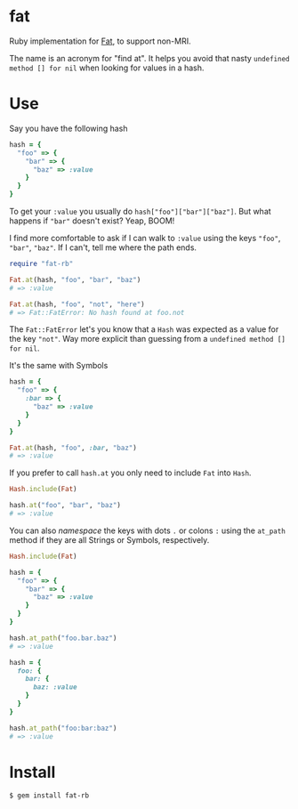 fat
===

Ruby implementation for [Fat](https://github.com/tonchis/fat), to support non-MRI.

The name is an acronym for "find at". It helps you avoid that nasty `undefined method [] for nil` when looking for values in a hash.

# Use

Say you have the following hash

```ruby
hash = {
  "foo" => {
    "bar" => {
      "baz" => :value
    }
  }
}
```

To get your `:value` you usually do `hash["foo"]["bar"]["baz"]`. But what happens if `"bar"` doesn't exist? Yeap, BOOM!

I find more comfortable to ask if I can walk to `:value` using the keys `"foo"`, `"bar"`, `"baz"`. If I can't, tell me where the path ends.

```ruby
require "fat-rb"

Fat.at(hash, "foo", "bar", "baz")
# => :value

Fat.at(hash, "foo", "not", "here")
# => Fat::FatError: No hash found at foo.not
```

The `Fat::FatError` let's you know that a `Hash` was expected as a value for the key `"not"`. Way more explicit than guessing from a `undefined method [] for nil`.

It's the same with Symbols

```ruby
hash = {
  "foo" => {
    :bar => {
      "baz" => :value
    }
  }
}

Fat.at(hash, "foo", :bar, "baz")
# => :value
```

If you prefer to call `hash.at` you only need to include `Fat` into `Hash`.

```ruby
Hash.include(Fat)

hash.at("foo", "bar", "baz")
# => :value
```

You can also *namespace* the keys with dots `.` or colons `:` using the `at_path` method if they are all Strings or Symbols, respectively.

```ruby
Hash.include(Fat)

hash = {
  "foo" => {
    "bar" => {
      "baz" => :value
    }
  }
}

hash.at_path("foo.bar.baz")
# => :value

hash = {
  foo: {
    bar: {
      baz: :value
    }
  }
}

hash.at_path("foo:bar:baz")
# => :value
```

# Install

```bash
$ gem install fat-rb
```


